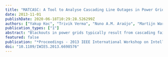 ```yaml
---
title: "MATCASC: A Tool to Analyse Cascading Line Outages in Power Grids"
date: 2013-11-01
publishDate: 2020-06-18T10:29:28.526299Z
authors: ["Yakup Koc", "Trivik Verma", "Nuno A.M. Araújo", "Martijn Warnier", "Nuno A.M. M. Araujo", "Martijn Warnier"]
publication_types: ["1"]
abstract: "Blackouts in power grids typically result from cascading failures. The key importance of the electric power grid to society encourages further research into sustaining power system reliability and developing new methods to manage the risks of cascading blackouts. Adequate software tools are required to better analyze, understand, and assess the consequences of the cascading failures. This paper presents MATCASC, an open source MATLAB based tool to analyse cascading failures in power grids. Cascading effects due to line overload outages are considered. The applicability of the MATCASC tool is demonstrated by assessing the robustness of IEEE test systems and real-world power grids with respect to cascading failures."
featured: false
publication: "*Proceedings - 2013 IEEE International Workshop on Intelligent Energy Systems, IWIES 2013*"
doi: "10.1109/IWIES.2013.6698576"
---
```


